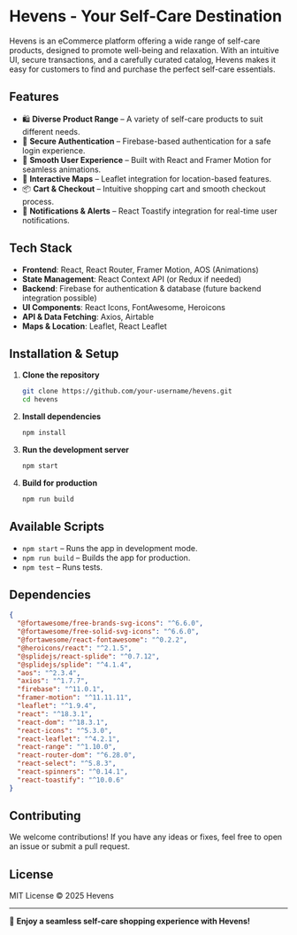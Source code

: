 # Hevens - Your Self-Care Destination

Hevens is an eCommerce platform offering a wide range of self-care products, designed to promote well-being and relaxation. With an intuitive UI, secure transactions, and a carefully curated catalog, Hevens makes it easy for customers to find and purchase the perfect self-care essentials.

## Features

- 🛍 **Diverse Product Range** – A variety of self-care products to suit different needs.
- 🔐 **Secure Authentication** – Firebase-based authentication for a safe login experience.
- 🚀 **Smooth User Experience** – Built with React and Framer Motion for seamless animations.
- 📍 **Interactive Maps** – Leaflet integration for location-based features.
- 📦 **Cart & Checkout** – Intuitive shopping cart and smooth checkout process.
- 💌 **Notifications & Alerts** – React Toastify integration for real-time user notifications.

## Tech Stack

- **Frontend**: React, React Router, Framer Motion, AOS (Animations)
- **State Management**: React Context API (or Redux if needed)
- **Backend**: Firebase for authentication & database (future backend integration possible)
- **UI Components**: React Icons, FontAwesome, Heroicons
- **API & Data Fetching**: Axios, Airtable
- **Maps & Location**: Leaflet, React Leaflet

## Installation & Setup

1. **Clone the repository**
   ```bash
   git clone https://github.com/your-username/hevens.git
   cd hevens
   ```

2. **Install dependencies**
   ```bash
   npm install
   ```

3. **Run the development server**
   ```bash
   npm start
   ```

4. **Build for production**
   ```bash
   npm run build
   ```

## Available Scripts

- `npm start` – Runs the app in development mode.
- `npm run build` – Builds the app for production.
- `npm test` – Runs tests.

## Dependencies

```json
{
  "@fortawesome/free-brands-svg-icons": "^6.6.0",
  "@fortawesome/free-solid-svg-icons": "^6.6.0",
  "@fortawesome/react-fontawesome": "^0.2.2",
  "@heroicons/react": "^2.1.5",
  "@splidejs/react-splide": "^0.7.12",
  "@splidejs/splide": "^4.1.4",
  "aos": "^2.3.4",
  "axios": "^1.7.7",
  "firebase": "^11.0.1",
  "framer-motion": "^11.11.11",
  "leaflet": "^1.9.4",
  "react": "^18.3.1",
  "react-dom": "^18.3.1",
  "react-icons": "^5.3.0",
  "react-leaflet": "^4.2.1",
  "react-range": "^1.10.0",
  "react-router-dom": "^6.28.0",
  "react-select": "^5.8.3",
  "react-spinners": "^0.14.1",
  "react-toastify": "^10.0.6"
}
```

## Contributing

We welcome contributions! If you have any ideas or fixes, feel free to open an issue or submit a pull request.

## License

MIT License © 2025 Hevens

---

🚀 **Enjoy a seamless self-care shopping experience with Hevens!**

